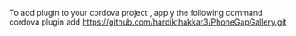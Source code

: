 
To add plugin to your cordova project , apply the following command
cordova plugin add https://github.com/hardikthakkar3/PhoneGapGallery.git
